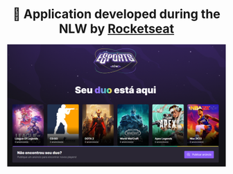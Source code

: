 <h1 align="center"> 
  🚀 Application developed during the NLW by <a href='https://www.rocketseat.com.br/' target='_blank'>Rocketseat</a>
</h1>

<p align="center">
    <img alt="Project" title="Project Game Page" src="./assets/nlwSports.png" 
</p>

